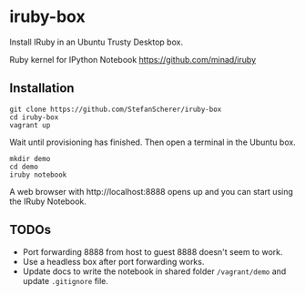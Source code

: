 iruby-box
=========

Install IRuby in an Ubuntu Trusty Desktop box.

Ruby kernel for IPython Notebook 
https://github.com/minad/iruby

## Installation

```
git clone https://github.com/StefanScherer/iruby-box
cd iruby-box
vagrant up
```

Wait until provisioning has finished. Then open a terminal in the Ubuntu box.

```
mkdir demo
cd demo
iruby notebook
```

A web browser with http://localhost:8888 opens up and you can start using the IRuby Notebook.

## TODOs

* Port forwarding 8888 from host to guest 8888 doesn't seem to work.
* Use a headless box after port forwarding works.
* Update docs to write the notebook in shared folder `/vagrant/demo` and update `.gitignore` file.
